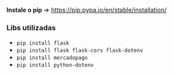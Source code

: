 **Instale o pip** => https://pip.pypa.io/en/stable/installation/
### Libs utilizadas
  - `pip install flask`
  - `pip install flask flask-cors flask-dotenv`
  - `pip install mercadopago`
  - `pip install python-dotenv`
